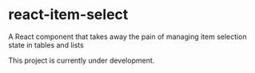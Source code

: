 # react-item-select
A React component that takes away the pain of managing item selection state in tables and lists

This project is currently under development.
